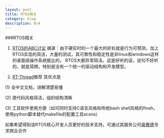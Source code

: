 ```yaml
---
layout: post
title: RTOS相关
category: blog
description: N/A
---
```


###RTOS相关

1. [RTOS的ABC讨论](http://blog.csdn.net/coolbacon/article/details/7798874) 
摘录：由于硬实时的一个最大的好处就是行为可预测，加上RTOS实现的简洁，大量的测试，其可靠性和稳定性是非linux和windows这样的桌面级操作系统能比的。
RTOS大都异常简洁。这是好听的话，说句不好听的，就是简陋。特别是没有一个统一的驱动结构和开发模型。

2. [RT-Thread](http://www.rt-thread.org)推荐
其优点是

(1) 全中文文档，讲解清楚易懂

(2) 源代码风格简洁，组织结构清晰

(3) 工具软件使用方便（如可同时支持C语言风格和传统bash shell风格的finsh，使用python脚本替代makefile的配置工具scons）
 
如果希望得到该RTOS核心开发人员更好的技术支持，可通过其服务公司[睿赛德](http://www.rt-thread.com)寻求商业合作




